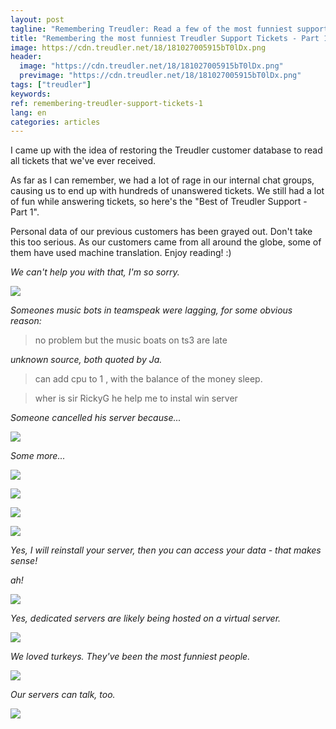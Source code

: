 ```yaml
---
layout: post
tagline: "Remembering Treudler: Read a few of the most funniest support tickets we've ever received"
title: "Remembering the most funniest Treudler Support Tickets - Part 1"
image: https://cdn.treudler.net/18/181027005915bT0lDx.png
header:
  image: "https://cdn.treudler.net/18/181027005915bT0lDx.png"
  previmage: "https://cdn.treudler.net/18/181027005915bT0lDx.png"
tags: ["treudler"]
keywords:
ref: remembering-treudler-support-tickets-1
lang: en
categories: articles
---
```


I came up with the idea of restoring the Treudler customer database to read all tickets that we've ever received.

As far as I can remember, we had a lot of rage in our internal chat groups, causing us to end up with hundreds of unanswered tickets. We still had a lot of fun while answering tickets, so here's the "Best of Treudler Support - Part 1".

Personal data of our previous customers has been grayed out. Don't take this too serious. As our customers came from all around the globe, some of them have used machine translation. Enjoy reading! :)

_We can't help you with that, I'm so sorry._

![](https://cdn.treudler.net/18/181026234711grtY7x.png)

_Someones music bots in teamspeak were lagging, for some obvious reason:_

> no problem but the music boats on ts3 are late

_unknown source, both quoted by Ja._

> can add cpu to 1 , with the balance of the money sleep.

> wher is sir RickyG he help me to instal win server

_Someone cancelled his server because..._

![](https://cdn.treudler.net/18/181026233147X0pakx.png)

_Some more..._

![](https://cdn.treudler.net/18/181026233314-656x170.png)

![](https://cdn.treudler.net/18/181026233820-685x122.png)

![](https://cdn.treudler.net/18/181026234001sK20ux.png)

![](https://cdn.treudler.net/18/181026234205-772x417.png)

_Yes, I will reinstall your server, then you can access your data - that makes sense!_

_ah!_

![](https://cdn.treudler.net/18/181026233650-1549x252.png)

_Yes, dedicated servers are likely being hosted on a virtual server._

![](https://cdn.treudler.net/18/181026233917pW3G3x.png)

_We loved turkeys. They've been the most funniest people._

![](https://cdn.treudler.net/18/181026234057eeBwmx.png)

_Our servers can talk, too._

![](https://cdn.treudler.net/18/181026234327Nqqvxx.png)
